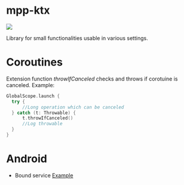 # mpp-ktx
[![](https://jitpack.io/v/kotlinizer/mpp-ktx.svg)](https://jitpack.io/#kotlinizer/mpp-ktx)

Library for small functionalities usable in various settings.

# Coroutines

Extension function *throwIfCanceled* checks and throws if corotuine is canceled.
Example:
```kotlin
GlobalScope.launch {
  try {
      //Long operation which can be canceled
  } catch (t: Throwable) {
      t.throwIfCanceled()      
      //Log throwable
  }
}
```

# Android

* Bound service [Example](./androidExample/src/main/java/com/github/kotlinizer/android/example/service/ExampleServiceOneImpl.kt)
